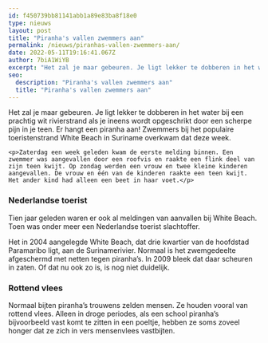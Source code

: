 ```yaml
---
id: f450739bb81141abb1a89e83ba8f18e0
type: nieuws
layout: post
title: "Piranha's vallen zwemmers aan"
permalink: /nieuws/piranhas-vallen-zwemmers-aan/
date: 2022-05-11T19:16:41.067Z
author: 7biA1WiYB
excerpt: "Het zal je maar gebeuren. Je ligt lekker te dobberen in het water bij een prachtig wit rivierstrand als je ineens wordt opgeschrikt door een scherpe pijn in je teen. Er hangt een piranha aan! Zwemmers bij het populaire toeristenstrand White Beach in Suriname overkwam dat deze week.  "
seo:
  description: "Piranha's vallen zwemmers aan"
  title: "Piranha's vallen zwemmers aan"
---
```

Het zal je maar gebeuren. Je ligt lekker te dobberen in het water bij een prachtig wit rivierstrand als je ineens wordt opgeschrikt door een scherpe pijn in je teen. Er hangt een piranha aan! Zwemmers bij het populaire toeristenstrand White Beach in Suriname overkwam dat deze week.  

    <p>Zaterdag een week geleden kwam de eerste melding binnen. Een zwemmer was aangevallen door een roofvis en raakte een flink deel van zijn teen kwijt. Op zondag werden een vrouw en twee kleine kinderen aangevallen. De vrouw en één van de kinderen raakte een teen kwijt. Het ander kind had alleen een beet in haar voet.</p>
<h3>Nederlandse toerist</h3>
<p>Tien jaar geleden waren er ook al meldingen van aanvallen bij White Beach. Toen was onder meer een Nederlandse toerist slachtoffer.</p>
<p>Het in 2004 aangelegde White Beach, dat drie kwartier van de hoofdstad Paramaribo ligt, aan de Surinamerivier. Normaal is het zwemgedeelte afgeschermd met netten tegen piranha’s. In 2009 bleek dat daar scheuren in zaten. Of dat nu ook zo is, is nog niet duidelijk.</p>
<h3>Rottend vlees</h3>
<p>Normaal bijten piranha’s trouwens zelden mensen. Ze houden vooral van rottend vlees. Alleen in droge periodes, als een school piranha’s bijvoorbeeld vast komt te zitten in een poeltje, hebben ze soms zoveel honger dat ze zich in vers mensenvlees vastbijten.</p>  
